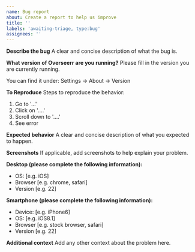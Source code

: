 ```yaml
---
name: Bug report
about: Create a report to help us improve
title: ''
labels: 'awaiting-triage, type:bug'
assignees: ''
---
```


**Describe the bug**
A clear and concise description of what the bug is.

**What version of Overseerr are you running?**
Please fill in the version you are currently running.

You can find it under: Settings -> About -> Version

**To Reproduce**
Steps to reproduce the behavior:

1. Go to '...'
2. Click on '....'
3. Scroll down to '....'
4. See error

**Expected behavior**
A clear and concise description of what you expected to happen.

**Screenshots**
If applicable, add screenshots to help explain your problem.

**Desktop (please complete the following information):**

- OS: [e.g. iOS]
- Browser [e.g. chrome, safari]
- Version [e.g. 22]

**Smartphone (please complete the following information):**

- Device: [e.g. iPhone6]
- OS: [e.g. iOS8.1]
- Browser [e.g. stock browser, safari]
- Version [e.g. 22]

**Additional context**
Add any other context about the problem here.
